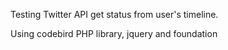 Testing Twitter API get status from user's timeline.

Using codebird PHP library, jquery and foundation

